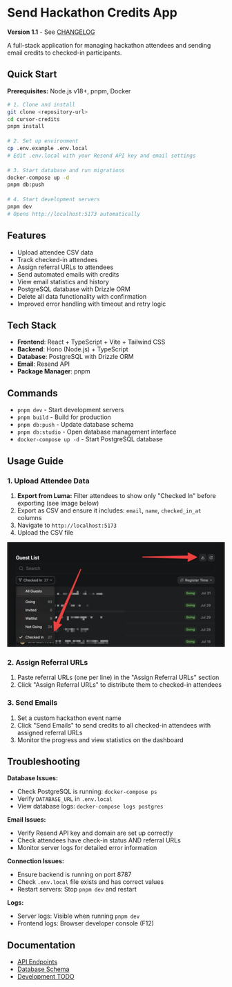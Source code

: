 # Send Hackathon Credits App
**Version 1.1** - See [CHANGELOG](CHANGELOG.md)

A full-stack application for managing hackathon attendees and sending email credits to checked-in participants.

## Quick Start

**Prerequisites:** Node.js v18+, pnpm, Docker

```bash
# 1. Clone and install
git clone <repository-url>
cd cursor-credits
pnpm install

# 2. Set up environment
cp .env.example .env.local
# Edit .env.local with your Resend API key and email settings

# 3. Start database and run migrations
docker-compose up -d
pnpm db:push

# 4. Start development servers
pnpm dev
# Opens http://localhost:5173 automatically
```

## Features

- Upload attendee CSV data
- Track checked-in attendees  
- Assign referral URLs to attendees
- Send automated emails with credits
- View email statistics and history
- PostgreSQL database with Drizzle ORM
- Delete all data functionality with confirmation
- Improved error handling with timeout and retry logic

## Tech Stack

- **Frontend**: React + TypeScript + Vite + Tailwind CSS
- **Backend**: Hono (Node.js) + TypeScript
- **Database**: PostgreSQL with Drizzle ORM
- **Email**: Resend API
- **Package Manager**: pnpm

## Commands

- `pnpm dev` - Start development servers
- `pnpm build` - Build for production
- `pnpm db:push` - Update database schema
- `pnpm db:studio` - Open database management interface
- `docker-compose up -d` - Start PostgreSQL database

## Usage Guide

### 1. Upload Attendee Data

1. **Export from Luma:** Filter attendees to show only "Checked In" before exporting (see image below)
2. Export as CSV and ensure it includes: `email`, `name`, `checked_in_at` columns
3. Navigate to `http://localhost:5173`
4. Upload the CSV file

![Luma Export Process](luma-export.png)

### 2. Assign Referral URLs

1. Paste referral URLs (one per line) in the "Assign Referral URLs" section
2. Click "Assign Referral URLs" to distribute them to checked-in attendees

### 3. Send Emails

1. Set a custom hackathon event name
2. Click "Send Emails" to send credits to all checked-in attendees with assigned referral URLs
3. Monitor the progress and view statistics on the dashboard

## Troubleshooting

**Database Issues:**
- Check PostgreSQL is running: `docker-compose ps`
- Verify `DATABASE_URL` in `.env.local`
- View database logs: `docker-compose logs postgres`

**Email Issues:**
- Verify Resend API key and domain are set up correctly
- Check attendees have check-in status AND referral URLs
- Monitor server logs for detailed error information

**Connection Issues:**
- Ensure backend is running on port 8787
- Check `.env.local` file exists and has correct values
- Restart servers: Stop `pnpm dev` and restart

**Logs:**
- Server logs: Visible when running `pnpm dev`
- Frontend logs: Browser developer console (F12)

## Documentation

- [API Endpoints](docs/API.md)
- [Database Schema](docs/DATABASE.md)
- [Development TODO](docs/TODO.md)

